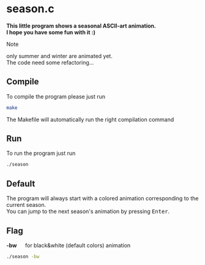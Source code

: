 # season.c

**This little program shows a seasonal ASCII-art animation.**\
**I hope you have some fun with it :)**

> [!NOTE]  
> only summer and winter are animated yet.\
> The code need some refactoring...



## Compile
To compile the program please just run
```bash
make
```
The Makefile will automatically run the right compilation command

## Run
To run the program just run
```bash
./season
```
## Default
The program will always start with a colored animation corresponding to the current season.\
You can jump to the next season's animation by pressing <kbd>Enter</kbd>.

## Flag
**-bw** &emsp; for black&white (default colors) animation
```bash
./season -bw
```

